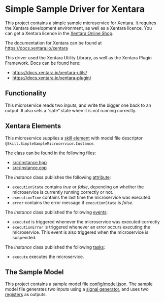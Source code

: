 # Simple Sample Driver for Xentara
This project contains a simple sample microservice for Xentara. It requires the Xentara development environment, as well as a Xentara licence. You can get a Xentara licence in the [Xentara Online Shop](https://www.xentara.io/product/xentara-for-industrial-automation/).

The documentation for Xentara can be found at https://docs.xentara.io/xentara

This driver used the Xentara Utility Library, as well as the Xentara Plugin Framework. Docs can be found here:

- https://docs.xentara.io/xentara-utils/
- https://docs.xentara.io/xentara-plugin/

## Functionality
This microservice reads two inputs, and write the bigger one back to an output. It also sets a “safe” state when
it is not running correctly.

## Xentara Elements
This microservice supplies a [skill element](https://docs.xentara.io/xentara/xentara_skills.html#xentara_skill_elements) with model file descriptor
`@Skill.SimpleSampleMicroservice.Instance`.

The class can be found in the following files:

- [src/Instance.hpp](src/Instance.hpp)
- [src/Instance.cpp](src/Instance.cpp)

The *Instance* class publishes the following [attribute](https://docs.xentara.io/xentara/xentara_element_members.html#xentara_attributes):

- `executionState` contains *true* or *false*, depending on whether the microservice is currently running correctly or not.
- `executionTime` contains the last time the microservice was executed.
- `error` contains the error message if `executionState` is *false*.

The *Instance* class published the following [events](https://docs.xentara.io/xentara/xentara_element_members.html#xentara_events):

- `executed` is triggered whenever the microservice was executed correctly
- `executionError` is triggered whenever an error occurs executing the microservice. This event is also triggered when the microservice is suspended.

The *Instance* class published the following [tasks](https://docs.xentara.io/xentara/xentara_element_members.html#xentara_tasks):

- `execute` executes the microservice.

## The Sample Model
This project contains a sample model file [config/model.json](config/model.json). The sample model file generates two inputs
using a [signal generator](https://docs.xentara.io/xentara/xentara_signal_generator.html), and uses two
[registers](https://docs.xentara.io/xentara/xentara_signal_flow.html#xentara_signal_flow_registers) as outputs.
